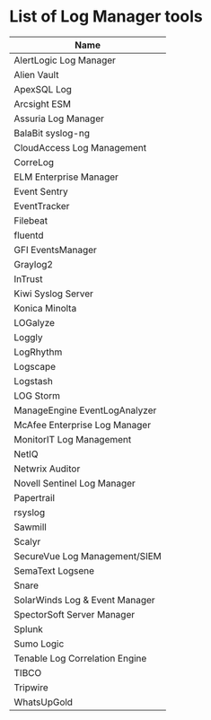 # List of Log Manager tools

|Name                           |
|-------------------------------|
|AlertLogic Log Manager         |
|Alien Vault                    |
|ApexSQL Log                    |
|Arcsight ESM                   |
|Assuria Log Manager            |
|BalaBit syslog-ng              |
|CloudAccess Log Management     |
|CorreLog                       |
|ELM Enterprise Manager         |
|Event Sentry                   |
|EventTracker                   |
|Filebeat                       |
|fluentd                        |
|GFI EventsManager              |
|Graylog2                       |
|InTrust                        |
|Kiwi Syslog Server             |
|Konica Minolta                 |
|LOGalyze                       |
|Loggly                         |
|LogRhythm                      |
|Logscape                       |
|Logstash                       |
|LOG Storm                      |
|ManageEngine EventLogAnalyzer  |
|McAfee Enterprise Log Manager  |
|MonitorIT Log Management       |
|NetIQ                          |
|Netwrix Auditor                |
|Novell Sentinel Log Manager    |
|Papertrail                     |
|rsyslog                        |
|Sawmill                        |
|Scalyr                         |
|SecureVue Log Management/SIEM  |
|SemaText Logsene               |
|Snare                          |
|SolarWinds Log & Event Manager |
|SpectorSoft Server Manager     |
|Splunk                         |
|Sumo Logic                     |
|Tenable Log Correlation Engine |
|TIBCO                          |
|Tripwire                       |
|WhatsUpGold                    |
